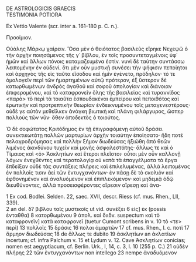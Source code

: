DE ASTROLOGICIS GRAECIS  
TESTIMONIA POTIORA

Ex Vettio Valente (scr. inter a. 161–180 p. C. n.).

Προοίμιον.

Οὐάλης Μάρκῳ χαίρειν. Ὅσα μὲν ὁ θειότατος βασιλεὺς εἴρηκε Νεχεψῶ ὁ τὴν ἀρχὴν ποιησάμενος τῆς γ΄ βίβλου, ἐν τοῖς προσυντεταγμένοις ὑφ᾽ ἡμῶν καὶ ἄλλων πόνοις καταμαζευμένα ἐστίν. νυνὶ δὲ ταύτην συντάσσω λειπομένην ἐν οὐδενί. ὅτι μὲν οὖν μυστικῇ συνέσει τὴν ψήφισιν πεποίηται καὶ ἀρχηγὸς τῆς εἰς ταῦτα εἴσοδου καὶ ἡμῖν ἐγένετο, πρόδηλον· τό τε ὁμολογεῖν περὶ τῶν ἡμαρτημένων αὐτῷ πρότερον, ἐξ ὕστερον δὲ κατωρθωμένων ἀνδρὸς ἀγαθοῦ καὶ σοφοῦ ἀπολογίαν καὶ διάνοιαν ἐπιφερομένου, καὶ τὸ καταφρονεῖν ὅλης τῆς βασιλείας καὶ τυραννίδος <παρὰ> τὸ περὶ τά τοιαῦτα ἐσπουδακέναι ἐμπείρου καὶ πεποιθότος καὶ ἐρωτικὴν καὶ προτρεπτικὴν θεωρίαν ἐνδεικνυμένου τοῖς μεταγενεστέρους· οὐδὲ γε αὐτὸν μεθεῖλκεν ἀνάγκη βιωτικὴ καὶ πλάνη φιλάργυρος, ὥσπερ πολλοὺς τῶν νῦν· ὅθεν ἀποδεκτὸς ὁ τοιούτος.

Ὁ δὲ σοφώτατος Κριτόδημος ἐν τῇ ἐπιγραφόμενῃ αὐτοῦ δράσει συνεκτικωτάτῃ πολλῶν μαρτυρίων ἀρχὴν τοιαύτην ἐποίησατο· ἤδη ποτέ πελαγροδρόμησας καὶ πολλὴν ξήμον διωδεύσας ἠξιώθη ἀπὸ θεῶν λιμένος ἀκινδύνου τυχεῖν καὶ μονῆς ἀσφαλεστάτης· ἄλλως τε καὶ ὁ Τίμαιος καὶ <ὁ> Ἀσκλητίων καὶ ἕτεροι πλεῖστοι· οὗτοι μὲν οὖν καλλονῇ λόγων ἐνεχθέντες καὶ τερατολογίᾳ οὐ κατὰ τὰ ἐπαγγέλματα τὰ ἔργα ἔπδείξαν οὐδὲ τὰς συντάξεις πλήρεις καὶ ἐπιλελυμένας, ἀλλὰ λειπομένας ἐν πολλοῖς τισιν ἀεὶ τῶν ἐντυγχανόντων· ἐν πάσῃ δὲ τὸ σκολιὸν καὶ ἐφθονημένον καὶ ἀναλυόμενον καὶ ἐπιπλεκόμενον· καὶ μηδεμιᾷ ὁδῷ διευθύνoντες, ἀλλὰ προσεισφέροντες αἵρεσιν αἵρεσῃ καὶ ἀνα-

1 Ex cod. Bodlei. Selden. 22, saec. XVII, descr. Riess (cf. mus. Rhen., LII, 339).  
2 an del. δ? βιβλου ταῖς μυστικοῖς ut vid. συνέξει 6 εἰς] ἐκ (possis ἐνταθθα) 8 κατορθωμένου 9 ἀπολ. καὶ διιδν. suspectum καὶ τὸ καταφρονεῖν] κατὰ καταφρονεῖ (tuetur Cumont scribens in v. 10 τὸ <τε> περὶ) 13 πολλοῖς 15 δράσις 16 πολαι ἁμαρτῶν 17 cf. mus. Rhen., l. c. ποτὶ 17 ἄρμηον διωδεύσας 18 de ἄλλως τε dubito 19 ἀσκλητίων an ἀκλατίων incertum; cf. infra Palchum v. 15 et Lydum v. 12. Cave Ἀσκλητίων conicias; nomen est aegyptiacum, cf. Berlin. Urk., I, 14, c. 3, l. 10 (255 p. C.) 21 οὐδὲν πλήρης 22 τῶν ἐντυγχανόντων non intellego 23 nempe ἀναδυόμενον